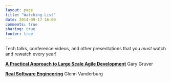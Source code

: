 ```yaml
---
layout: page
title: "Watching List"
date: 2014-09-17 16:09
comments: true
sharing: true
footer: true
---
```


Tech talks, conference videos, and other presentations that you _must_ watch and rewatch every year!

**[A Practical Approach to Large Scale Agile Development](https://www.youtube.com/watch?v=2QGYEwghRSM)** Gary Gruver

**[Real Software Engineering](https://www.youtube.com/watch?v=NP9AIUT9nos)** Glenn Vanderburg
